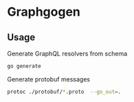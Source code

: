 # Graphgogen

## Usage

Generate GraphQL resolvers from schema

```sh
go generate
```

Generate protobuf messages

```sh
protoc ./protobuf/*.proto  --go_out=.
```
